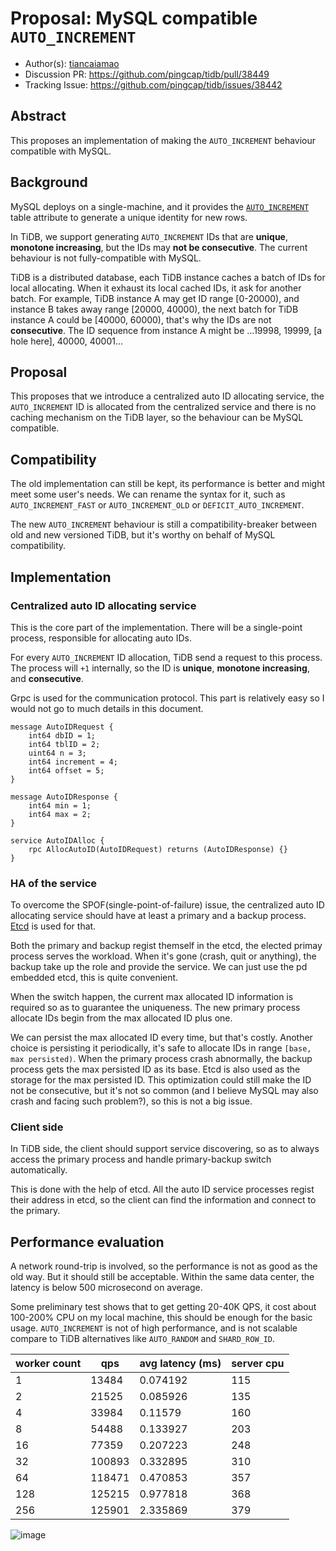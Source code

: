 # Proposal: MySQL compatible `AUTO_INCREMENT`

- Author(s): [tiancaiamao](https://github.com/tiancaiamao)
- Discussion PR: https://github.com/pingcap/tidb/pull/38449
- Tracking Issue: https://github.com/pingcap/tidb/issues/38442

## Abstract

This proposes an implementation of making the `AUTO_INCREMENT` behaviour compatible with MySQL.

## Background

MySQL deploys on a single-machine, and it provides the [`AUTO_INCREMENT`](https://dev.mysql.com/doc/refman/8.0/en/example-auto-increment.html) table attribute to generate a unique identity for new rows.

In TiDB, we support generating `AUTO_INCREMENT` IDs that are **unique**, **monotone increasing**, but the IDs may **not be consecutive**.
The current behaviour is not fully-compatible with MySQL.

TiDB is a distributed database, each TiDB instance caches a batch of IDs for local allocating. When it exhaust its local cached IDs, it ask for another batch. For example, TiDB instance A may get ID range [0-20000), and instance B takes away range [20000, 40000), the next batch for TiDB instance A could be [40000, 60000), that's why the IDs are not **consecutive**. The ID sequence from instance A might be ...19998, 19999, [a hole here], 40000, 40001...

## Proposal

This proposes that we introduce a centralized auto ID allocating service, the `AUTO_INCREMENT` ID is allocated from the centralized service and there is no caching mechanism on the TiDB layer, so the behaviour can be MySQL compatible.

## Compatibility

The old implementation can still be kept, its performance is better and might meet some user's needs.
We can rename the syntax for it, such as `AUTO_INCREMENT_FAST` or `AUTO_INCREMENT_OLD` or `DEFICIT_AUTO_INCREMENT`.

The new `AUTO_INCREMENT` behaviour is still a compatibility-breaker between old and new versioned TiDB, but it's worthy on behalf of MySQL compatibility.

## Implementation

### Centralized auto ID allocating service

This is the core part of the implementation. There will be a single-point process, responsible for allocating auto IDs.

For every `AUTO_INCREMENT` ID allocation, TiDB send a request to this process. The process will `+1` internally, so the ID is **unique**, **monotone increasing**, and **consecutive**.

Grpc is used for the communication protocol. This part is relatively easy so I would not go to much details in this document.

```
message AutoIDRequest {
    int64 dbID = 1;
    int64 tblID = 2;
    uint64 n = 3;
    int64 increment = 4;
    int64 offset = 5;
}

message AutoIDResponse {
    int64 min = 1;
    int64 max = 2;
}

service AutoIDAlloc {
    rpc AllocAutoID(AutoIDRequest) returns (AutoIDResponse) {}
}
```

### HA of the service

To overcome the SPOF(single-point-of-failure) issue, the centralized auto ID allocating service should have at least a primary and a backup process. [Etcd](https://etcd.io/) is used for that.

Both the primary and backup regist themself in the etcd, the elected primay process serves the workload. When it's gone (crash, quit or anything), the backup take up the role and provide the service. We can just use the pd embedded etcd, this is quite convenient.

When the switch happen, the current max allocated ID information is required so as to guarantee the uniqueness. The new primary process allocate IDs begin from the max allocated ID plus one.

We can persist the max allocated ID every time, but that's costly. Another choice is persisting it periodically, it's safe to allocate IDs in range `[base, max persisted)`. When the primary process crash abnormally, the backup process gets the max persisted ID as its base. Etcd is also used as the storage for the max persisted ID. This optimization could still make the ID not be consecutive, but it's not so common (and I believe MySQL may also crash and facing such problem?), so this is not a big issue.

### Client side

In TiDB side, the client should support service discovering, so as to always access the primary process and handle primary-backup switch automatically.

This is done with the help of etcd. All the auto ID service processes regist their address in etcd, so the client can find the information and connect to the primary.

## Performance evaluation

A network round-trip is involved, so the performance is not as good as the old way. But it should still be acceptable. Within the same data center, the latency is below 500 microsecond on average.

Some preliminary test shows that to get getting 20-40K QPS, it cost about 100-200% CPU on my local machine, this should be enough for the basic usage.
`AUTO_INCREMENT` is not of high performance, and is not scalable compare to TiDB alternatives like `AUTO_RANDOM` and `SHARD_ROW_ID`.

| worker count | qps    | avg latency (ms) | server cpu |
| -----        | --     | ---              | ---        |
| 1            | 13484  | 0.074192         | 115        |
| 2            | 21525  | 0.085926         | 135        |
| 4            | 33984  | 0.11579          | 160        |
| 8            | 54488  | 0.133927         | 203        |
| 16           | 77359  | 0.207223         | 248        |
| 32           | 100893 | 0.332895         | 310        |
| 64           | 118471 | 0.470853         | 357        |
| 128          | 125215 | 0.977818         | 368        |
| 256          | 125901 | 2.335869         | 379        |

![image](https://user-images.githubusercontent.com/1420062/195541033-8ec9405e-a309-43c8-baae-392cce1c4df2.png)

